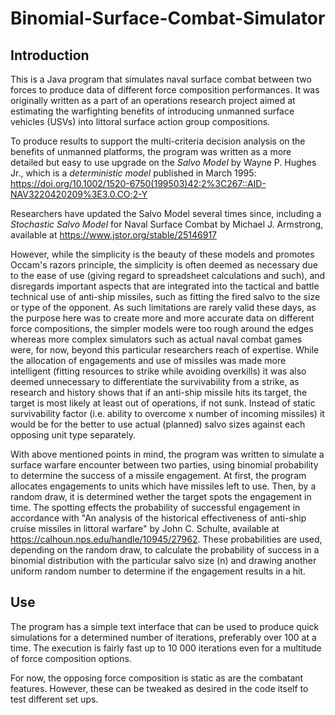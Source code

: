 # Binomial-Surface-Combat-Simulator

## Introduction

This is a Java program that simulates naval surface combat between two forces to produce data of different force composition performances. It was originally written as a part of an operations research project aimed at estimating the warfighting benefits of introducing unmanned surface vehicles (USVs) into littoral surface action group compositions.

To produce results to support the multi-criteria decision analysis on the benefits of unmanned platforms, the program was written as a more detailed but easy to use upgrade on the *Salvo Model* by Wayne P. Hughes Jr., which is a *deterministic model* published in March 1995: https://doi.org/10.1002/1520-6750(199503)42:2%3C267::AID-NAV3220420209%3E3.0.CO;2-Y

Researchers have updated the Salvo Model several times since, including a *Stochastic Salvo Model* for Naval Surface Combat by Michael J. Armstrong, available at https://www.jstor.org/stable/25146917

However, while the simplicity is the beauty of these models and promotes Occam's razors principle, the simplicity is often deemed as necessary due to the ease of use (giving regard to spreadsheet calculations and such), and disregards important aspects that are integrated into the tactical and battle technical use of anti-ship missiles, such as fitting the fired salvo to the size or type of the opponent. As such limitations are rarely valid these days, as the purpose here was to create more and more accurate data on different force compositions, the simpler models were too rough around the edges whereas more complex simulators such as actual naval combat games were, for now, beyond this particular researchers reach of expertise. While the allocation of engagements and use of missiles was made more intelligent (fitting resources to strike while avoiding overkills) it was also deemed unnecessary to differentiate the survivability from a strike, as research and history shows that if an anti-ship missile hits its target, the target is most likely at least out of operations, if not sunk. Instead of static survivability factor (i.e. ability to overcome x number of incoming missiles) it would be for the better to use actual (planned) salvo sizes against each opposing unit type separately. 

With above mentioned points in mind, the program was written to simulate a surface warfare encounter between two parties, using binomial probability to determine the success of a missile engagement. At first, the program allocates engagements to units which have missiles left to use. Then, by a random draw, it is determined wether the target spots the engagement in time. The spotting effects the probability of successful engagement in accordance with "An analysis of the historical effectiveness of anti-ship cruise missiles in littoral warfare" by John C. Schulte, available at https://calhoun.nps.edu/handle/10945/27962.
These probabilities are used, depending on the random draw, to calculate the probability of success in a binomial distribution with the particular salvo size (n) and drawing another uniform random number to determine if the engagement results in a hit. 

## Use

The program has a simple text interface that can be used to produce quick simulations for a determined number of iterations, preferably over 100 at a time. The execution is fairly fast up to 10 000 iterations even for a multitude of force composition options.

For now, the opposing force composition is static as are the combatant features. However, these can be tweaked as desired in the code itself to test different set ups. 
